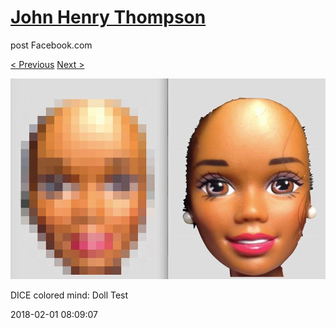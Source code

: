 # [John Henry Thompson](../README.md)
post Facebook.com

[< Previous](2018-02-01-1.md) [Next >](2018-01-16-1.md)

[![](../media/2018-02-01/Timeline-Photos-DICE-colored-mind-Doll-Test.jpg)](../README.md)

DICE colored mind: Doll Test

2018-02-01 08:09:07